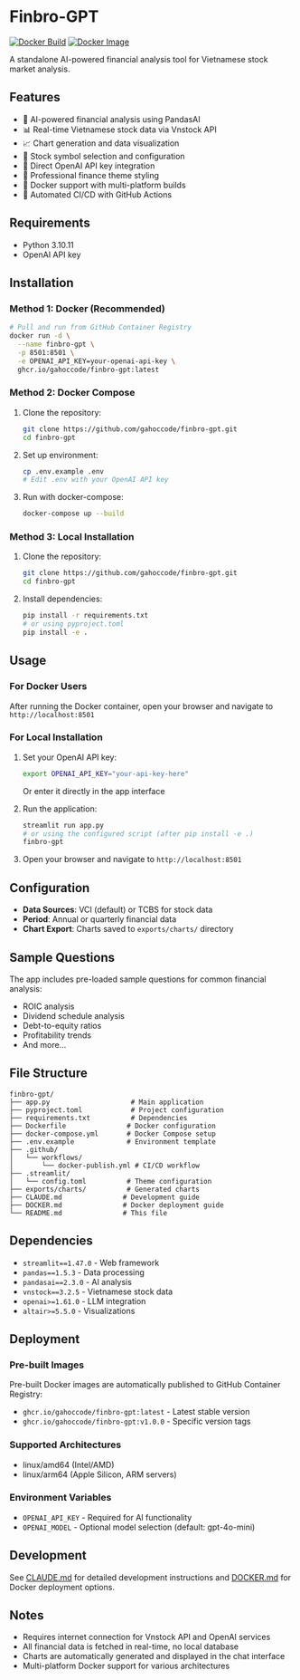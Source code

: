 # Finbro-GPT

[![Docker Build](https://github.com/gahoccode/finbro-gpt/actions/workflows/docker-publish.yml/badge.svg)](https://github.com/gahoccode/finbro-gpt/actions/workflows/docker-publish.yml)
[![Docker Image](https://ghcr-badge.deta.dev/gahoccode/finbro-gpt/latest_tag?trim=major&label=latest)](https://github.com/gahoccode/finbro-gpt/pkgs/container/finbro-gpt)

A standalone AI-powered financial analysis tool for Vietnamese stock market analysis.

## Features

- 🤖 AI-powered financial analysis using PandasAI
- 📊 Real-time Vietnamese stock data via Vnstock API
- 📈 Chart generation and data visualization
- 🎯 Stock symbol selection and configuration
- 🔑 Direct OpenAI API key integration
- 🎨 Professional finance theme styling
- 🐳 Docker support with multi-platform builds
- 🚀 Automated CI/CD with GitHub Actions

## Requirements

- Python 3.10.11
- OpenAI API key

## Installation

### Method 1: Docker (Recommended)

```bash
# Pull and run from GitHub Container Registry
docker run -d \
  --name finbro-gpt \
  -p 8501:8501 \
  -e OPENAI_API_KEY=your-openai-api-key \
  ghcr.io/gahoccode/finbro-gpt:latest
```

### Method 2: Docker Compose

1. Clone the repository:
   ```bash
   git clone https://github.com/gahoccode/finbro-gpt.git
   cd finbro-gpt
   ```

2. Set up environment:
   ```bash
   cp .env.example .env
   # Edit .env with your OpenAI API key
   ```

3. Run with docker-compose:
   ```bash
   docker-compose up --build
   ```

### Method 3: Local Installation

1. Clone the repository:
   ```bash
   git clone https://github.com/gahoccode/finbro-gpt.git
   cd finbro-gpt
   ```

2. Install dependencies:
   ```bash
   pip install -r requirements.txt
   # or using pyproject.toml
   pip install -e .
   ```

## Usage

### For Docker Users
After running the Docker container, open your browser and navigate to `http://localhost:8501`

### For Local Installation

1. Set your OpenAI API key:
   ```bash
   export OPENAI_API_KEY="your-api-key-here"
   ```
   Or enter it directly in the app interface

2. Run the application:
   ```bash
   streamlit run app.py
   # or using the configured script (after pip install -e .)
   finbro-gpt
   ```

3. Open your browser and navigate to `http://localhost:8501`

## Configuration

- **Data Sources**: VCI (default) or TCBS for stock data
- **Period**: Annual or quarterly financial data
- **Chart Export**: Charts saved to `exports/charts/` directory

## Sample Questions

The app includes pre-loaded sample questions for common financial analysis:
- ROIC analysis
- Dividend schedule analysis
- Debt-to-equity ratios
- Profitability trends
- And more...

## File Structure

```
finbro-gpt/
├── app.py                    # Main application
├── pyproject.toml            # Project configuration
├── requirements.txt          # Dependencies
├── Dockerfile               # Docker configuration
├── docker-compose.yml       # Docker Compose setup
├── .env.example             # Environment template
├── .github/
│   └── workflows/
│       └── docker-publish.yml # CI/CD workflow
├── .streamlit/
│   └── config.toml          # Theme configuration
├── exports/charts/          # Generated charts
├── CLAUDE.md               # Development guide
├── DOCKER.md               # Docker deployment guide
└── README.md               # This file
```

## Dependencies

- `streamlit==1.47.0` - Web framework
- `pandas==1.5.3` - Data processing
- `pandasai==2.3.0` - AI analysis
- `vnstock==3.2.5` - Vietnamese stock data
- `openai>=1.61.0` - LLM integration
- `altair>=5.5.0` - Visualizations

## Deployment

### Pre-built Images
Pre-built Docker images are automatically published to GitHub Container Registry:
- `ghcr.io/gahoccode/finbro-gpt:latest` - Latest stable version
- `ghcr.io/gahoccode/finbro-gpt:v1.0.0` - Specific version tags

### Supported Architectures
- linux/amd64 (Intel/AMD)
- linux/arm64 (Apple Silicon, ARM servers)

### Environment Variables
- `OPENAI_API_KEY` - Required for AI functionality
- `OPENAI_MODEL` - Optional model selection (default: gpt-4o-mini)

## Development

See [CLAUDE.md](CLAUDE.md) for detailed development instructions and [DOCKER.md](DOCKER.md) for Docker deployment options.

## Notes

- Requires internet connection for Vnstock API and OpenAI services
- All financial data is fetched in real-time, no local database
- Charts are automatically generated and displayed in the chat interface
- Multi-platform Docker support for various architectures